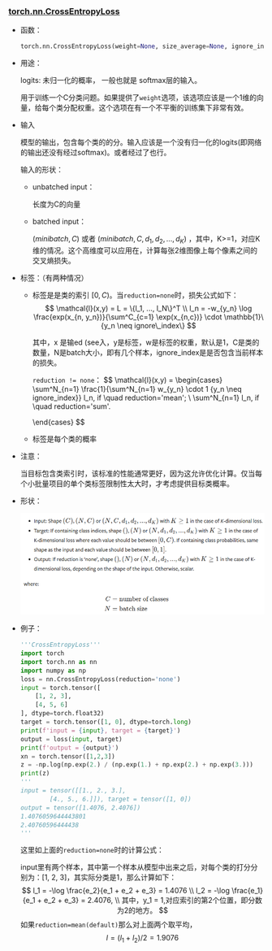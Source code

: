 ### [torch.nn.CrossEntropyLoss](https://pytorch.org/docs/stable/generated/torch.nn.CrossEntropyLoss.html)

- 函数：

  ```python
  torch.nn.CrossEntropyLoss(weight=None, size_average=None, ignore_index=-100, reduce=None, reduction='mean', label_smoothing=0.0)
  ```

- 用途：

  logits: 未归一化的概率， 一般也就是 softmax层的输入。

  用于训练一个C分类问题。如果提供了`weight`选项，该选项应该是一个1维的向量，给每个类分配权重。这个选项在有一个不平衡的训练集下非常有效。

- 输入

  模型的输出，包含每个类的的分。输入应该是一个没有归一化的logits(即网络的输出还没有经过softmax)。或者经过了也行。

  输入的形状：

  - unbatched input：

    长度为C的向量

  - batched input：

    $(minibatch, C)$ 或者 $(minibatch, C, d_1, d_2, ..., d_K)$ ，其中，K>=1，对应K维的情况。这个高维度可以应用在，计算每张2维图像上每个像素之间的交叉熵损失。

- 标签：（有两种情况）

  - 标签是是类的索引 $[0, C)$。当`reduction=none`时，损失公式如下：
    $$
    \mathcal{l}(x,y) = L = \{l_1, ..., l_N\}^T \\
    l_n = -w_{y_n} \log \frac{exp(x_{n, y_n})}{\sum^C_{c=1} \exp(x_{n,c})} \cdot \mathbb{1}\{y_n \neq ignore\_index\}
    $$

    其中，x 是输ed (see入，y是标签，w是标签的权重，默认是1，C是类的数量，N是batch大小，即有几个样本，ignore_index是是否包含当前样本的损失。

    `reduction != none`：
    $$
    \mathcal{l}(x,y) = \begin{cases}
    \sum^N_{n=1} \frac{1}{\sum^N_{n=1} w_{y_n} \cdot 1 \{y_n \neq ignore\_index\}} l_n, if \quad reduction='mean'; \\
    \sum^N_{n=1} l_n, if \quad reduction='sum'.
    
    \end{cases}
    $$
    
  - 标签是每个类的概率
  
- 注意：

  当目标包含类索引时，该标准的性能通常更好，因为这允许优化计算。仅当每个小批量项目的单个类标签限制性太大时，才考虑提供目标类概率。

  

- 形状：

  ![image-20221120114746927](./pic/image-20221120114746927.png)

  

- 例子：

  ```python
  '''CrossEntropyLoss'''
  import torch
  import torch.nn as nn
  import numpy as np
  loss = nn.CrossEntropyLoss(reduction='none')
  input = torch.tensor([
      [1, 2, 3],
      [4, 5, 6]
  ], dtype=torch.float32)
  target = torch.tensor([1, 0], dtype=torch.long)
  print(f'input = {input}, target = {target}')
  output = loss(input, target)
  print(f'output = {output}')
  xn = torch.tensor([1,2,3])
  z = -np.log(np.exp(2.) / (np.exp(1.) + np.exp(2.) + np.exp(3.)))
  print(z)
  '''
  input = tensor([[1., 2., 3.],
          [4., 5., 6.]]), target = tensor([1, 0])
  output = tensor([1.4076, 2.4076])
  1.4076059644443801
  2.40760596444438
  '''
  ```

  这里如上面的`reduction=none`时的计算公式：

  input里有两个样本，其中第一个样本从模型中出来之后，对每个类的打分分别为：[1, 2, 3]，其实际分类是1，那么计算如下：
  $$
  l_1 = -\log \frac{e_2}{e_1 + e_2 + e_3} = 1.4076 \\
  l_2 = -\log \frac{e_1}{e_1 + e_2 + e_3} = 2.4076, \\
  其中，y_1 = 1,对应索引的第2个位置，即分数为2的地方。
  $$
  如果`reduction=mean(default)`那么对上面两个取平均，
  $$
  l = (l_1 + l_2) / 2 = 1.9076
  $$